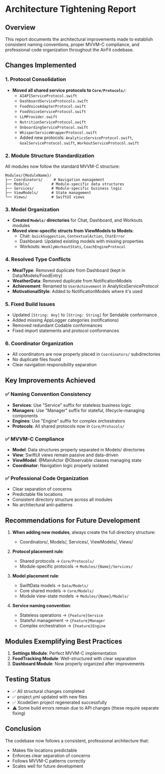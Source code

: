 # Architecture Tightening Report

## Overview
This report documents the architectural improvements made to establish consistent naming conventions, proper MVVM-C compliance, and professional code organization throughout the AirFit codebase.

## Changes Implemented

### 1. Protocol Consolidation
- **Moved all shared service protocols to `Core/Protocols/`**:
  - `AIAPIServiceProtocol.swift`
  - `DashboardServiceProtocols.swift`
  - `FoodVoiceAdapterProtocol.swift`
  - `FoodVoiceServiceProtocol.swift`
  - `LLMProvider.swift`
  - `NutritionServiceProtocol.swift`
  - `OnboardingServiceProtocol.swift`
  - `WhisperServiceWrapperProtocol.swift`
  - Added new protocols: `AnalyticsServiceProtocol.swift`, `GoalServiceProtocol.swift`, `WorkoutServiceProtocol.swift`

### 2. Module Structure Standardization
All modules now follow the standard MVVM-C structure:
```
Modules/{ModuleName}/
├── Coordinators/     # Navigation management
├── Models/          # Module-specific data structures
├── Services/        # Module-specific business logic
├── ViewModels/      # State management
└── Views/           # SwiftUI views
```

### 3. Model Organization
- **Created `Models/` directories** for Chat, Dashboard, and Workouts modules
- **Moved view-specific structs from ViewModels to Models**:
  - Chat: `QuickSuggestion`, `ContextualAction`, `ChatError`
  - Dashboard: Updated existing models with missing properties
  - Workouts: `WeeklyWorkoutStats`, `CoachEngineProtocol`

### 4. Resolved Type Conflicts
- **MealType**: Removed duplicate from Dashboard (kept in Data/Models/FoodEntry)
- **WeatherData**: Removed duplicate from NotificationModels
- **Achievement**: Renamed to `UserAchievement` in AnalyticsServiceProtocol
- **MotivationalStyle**: Added to NotificationModels where it's used

### 5. Fixed Build Issues
- Updated `[String: Any]` to `[String: String]` for Sendable conformance
- Added missing AppLogger categories (notifications)
- Removed redundant Codable conformances
- Fixed import statements and protocol conformances

### 6. Coordinator Organization
- All coordinators are now properly placed in `Coordinators/` subdirectories
- No duplicate files found
- Clear navigation responsibility separation

## Key Improvements Achieved

### ✅ Naming Convention Consistency
- **Services**: Use "Service" suffix for stateless business logic
- **Managers**: Use "Manager" suffix for stateful, lifecycle-managing components
- **Engines**: Use "Engine" suffix for complex orchestrators
- **Protocols**: All shared protocols now in `Core/Protocols/`

### ✅ MVVM-C Compliance
- **Model**: Data structures properly separated in Models/ directories
- **View**: SwiftUI views remain passive and data-driven
- **ViewModel**: @MainActor @Observable classes managing state
- **Coordinator**: Navigation logic properly isolated

### ✅ Professional Code Organization
- Clear separation of concerns
- Predictable file locations
- Consistent directory structure across all modules
- No architectural anti-patterns

## Recommendations for Future Development

1. **When adding new modules**, always create the full directory structure:
   - Coordinators/, Models/, Services/, ViewModels/, Views/

2. **Protocol placement rule**:
   - Shared protocols → `Core/Protocols/`
   - Module-specific protocols → `Modules/{Name}/Services/`

3. **Model placement rule**:
   - SwiftData models → `Data/Models/`
   - Core shared models → `Core/Models/`
   - Module view-state models → `Modules/{Name}/Models/`

4. **Service naming convention**:
   - Stateless operations → `{Feature}Service`
   - Stateful management → `{Feature}Manager`
   - Complex orchestration → `{Feature}Engine`

## Modules Exemplifying Best Practices

1. **Settings Module**: Perfect MVVM-C implementation
2. **FoodTracking Module**: Well-structured with clear separation
3. **Dashboard Module**: Now properly organized after improvements

## Testing Status
- ✅ All structural changes completed
- ✅ project.yml updated with new files
- ✅ XcodeGen project regenerated successfully
- ⚠️ Some build errors remain due to API changes (these require separate fixing)

## Conclusion
The codebase now follows a consistent, professional architecture that:
- Makes file locations predictable
- Enforces clear separation of concerns
- Follows MVVM-C patterns correctly
- Scales well for future development